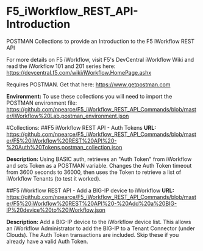 # F5_iWorkflow_REST_API-Introduction
POSTMAN Collections to provide an Introduction to the F5 iWorkflow REST API

For more details on F5 iWorkflow, visit F5's DevCentral iWorkflow Wiki and read the iWorkflow 101 and 201 series here: https://devcentral.f5.com/wiki/iWorkflow.HomePage.ashx

Requires POSTMAN. Get that here: https://www.getpostman.com

**Environment:**
To use these collections you will need to import the POSTMAN environment file:
https://github.com/npearce/F5_iWorkflow_REST_API_Commands/blob/master/iWorkflow%20Lab.postman_environment.json

#Collections:
##F5 iWorkflow REST API - Auth Tokens
**URL:** https://github.com/npearce/F5_iWorkflow_REST_API_Commands/blob/master/F5%20iWorkflow%20REST%20API%20-%20Auth%20Tokens.postman_collection.json

**Description:** Using BASIC auth, retrieves an "Auth Token" from iWorkflow and sets Token as a POSTMAN variable. Changes the Auth Token timeout from 3600 seconds to 36000, then uses the Token to retrieve a list of iWorkflow Tenants (to test it worked).

##F5 iWorkflow REST API - Add a BIG-IP device to iWorkflow
**URL:** https://github.com/npearce/F5_iWorkflow_REST_API_Commands/blob/master/F5%20iWorkflow%20REST%20API%20-%20Add%20a%20BIG-IP%20device%20to%20iWorkflow.json

**Description:** Add a BIG-IP device to the iWorkflow device list. This allows an iWorkflow Administrator to add the BIG-IP to a Tenant Connector (under Clouds). The Auth Token transactions are included. Skip these if you already have a valid Auth Token.

